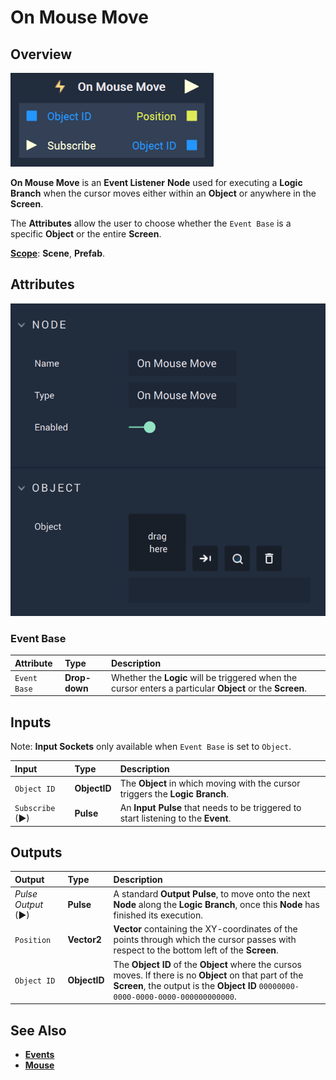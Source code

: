 # On Mouse Move

## Overview

![The On Mouse Move Node.](../../../.gitbook/assets/onmousemoveupdatedimage.png)

**On Mouse Move** is an **Event Listener** **Node** used for executing a **Logic Branch** when the cursor moves either within an **Object** or anywhere in the **Screen**.

The **Attributes** allow the user to choose whether the `Event Base` is a specific **Object** or the entire **Screen**.

[**Scope**](../../overview.md#scopes): **Scene**, **Prefab**.

## Attributes

![The On Mouse Move Node Attributes.](../../../.gitbook/assets/onmousemoveattributes.png)

### Event Base

| Attribute | Type | Description |
| :--- | :--- | :--- |
| `Event Base` | **Drop-down** | Whether the **Logic** will be triggered when the cursor enters a particular **Object** or the **Screen**.  |

## Inputs

Note: **Input Sockets** only available when `Event Base` is set to `Object`.

| Input | Type | Description |
| :--- | :--- | :--- |
|`Object ID` | **ObjectID** | The **Object** in which moving with the cursor triggers the **Logic Branch**. |
| `Subscribe` (►)|**Pulse** | An **Input Pulse** that needs to be triggered to start listening to the **Event**. |

## Outputs

| Output | Type | Description |
| :--- | :--- | :--- |
| _Pulse Output_ \(►\) | **Pulse** | A standard **Output Pulse**, to move onto the next **Node** along the **Logic Branch**, once this **Node** has finished its execution. |
| `Position` | **Vector2** | **Vector** containing the XY-coordinates of the points through which the cursor passes with respect to the bottom left of the **Screen**. |
| `Object ID` | **ObjectID** | The **Object ID** of the **Object** where the cursos moves. If there is no **Object** on that part of the **Screen**, the output is the **Object ID** `00000000-0000-0000-0000-000000000000`.  |

## See Also

* [**Events**](../)
* [**Mouse**](./)

